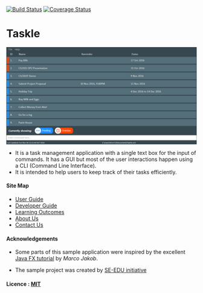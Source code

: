 [![Build Status](https://travis-ci.org/CS2103AUG2016-W14-C3/main.svg?branch=master)](https://travis-ci.org/CS2103AUG2016-W14-C3/main.svg?branch=master)
[![Coverage Status](https://coveralls.io/repos/github/CS2103AUG2016-W14-C3/main/badge.svg)](https://coveralls.io/github/CS2103AUG2016-W14-C3/main)

# Taskle

<img src="docs/images/UI/Base.png" align="center"><br>

* It is a task management application with a single text box for the input of commands. It has a GUI but most of the user interactions happen using a CLI (Command Line Interface).
* It is intended to help users to keep track of their tasks efficiently.

  
#### Site Map
* [User Guide](docs/UserGuide.md) 
* [Developer Guide](docs/DeveloperGuide.md) 
* [Learning Outcomes](docs/LearningOutcomes.md) 
* [About Us](docs/AboutUs.md)
* [Contact Us](docs/ContactUs.md)


#### Acknowledgements

* Some parts of this sample application were inspired by the excellent 
  [Java FX tutorial](http://code.makery.ch/library/javafx-8-tutorial/) by *Marco Jakob*. 

* The sample project was created by [SE-EDU initiative](https://github.com/se-edu/)

#### Licence : [MIT](LICENSE)
